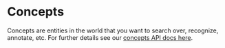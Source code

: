 # Concepts

Concepts are entities in the world that you want to search over, recognize, annotate, etc. For further details see our [concepts API docs here](https://github.com/Clarifai/docs/tree/1fde8ce20559136e6ac1e875864befea10f3f218/api-guide/concept/README.md).

